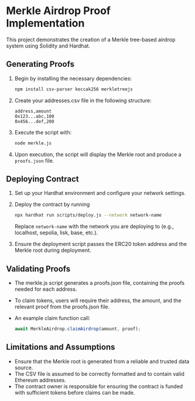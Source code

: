 # Merkle Airdrop Proof Implementation

This project demonstrates the creation of a Merkle tree-based airdrop system using Solidity and Hardhat.

## Generating Proofs

1. Begin by installing the necessary dependencies:

   ```bash
   npm install csv-parser keccak256 merkletreejs 
   ```

2. Create your addresses.csv file in the following structure:

    ```csv
    address,amount
    0x123...abc,100
    0x456...def,200
    ```

3. Execute the script with:

    ```bash
    node merkle.js
    ```

4. Upon execution, the script will display the Merkle root and produce a `proofs.json` file.

## Deploying Contract

1. Set up your Hardhat environment and configure your network settings.

2. Deploy the contract by running

    ```bash
    npx hardhat run scripts/deploy.js --network network-name
    ```

    Replace `network-name` with the network you are deploying to (e.g., localhost, sepolia, lisk, base, etc.).

3. Ensure the deployment script passes the ERC20 token address and the Merkle root during deployment.

## Validating Proofs

- The merkle.js script generates a proofs.json file, containing the proofs needed for each address.  
- To claim tokens, users will require their address, the amount, and the relevant proof from the proofs.json file.  
- An example claim function call:

    ```javascript
    await MerkleAirdrop.claimAirdrop(amount, proof);
    ```

<!-- ## Running Tests

Run the tests using:
    ```bash
    npx hardhat test
    ``` -->

## Limitations and Assumptions

- Ensure that the Merkle root is generated from a reliable and trusted data source.
- The CSV file is assumed to be correctly formatted and to contain valid Ethereum addresses.
- The contract owner is responsible for ensuring the contract is funded with sufficient tokens before claims can be made.
